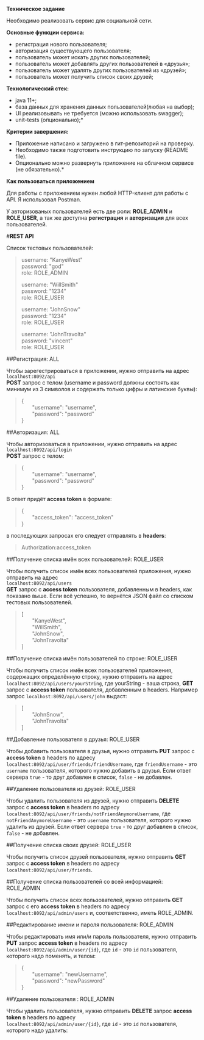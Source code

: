 **Техническое задание**  

Необходимо реализовать сервис для социальной сети.

**Основные функции сервиса:**

* регистрация нового пользователя;
* авторизация существующего пользователя;
* пользователь может искать других пользователей;
* пользователь может добавлять других пользователей в «друзья»;
* пользователь может удалять других пользователей из «друзей»;
* пользователь может получить список своих друзей;

**Технологический стек:**

* java 11+;
* база данных для хранения данных пользователей(любая на выбор);
* UI реализовывать не требуется (можно использовать swagger);
* unit-tests (опционально);*

**Критерии завершения:**

* Приложение написано и загружено в гит-репозиторий на проверку.
* Необходимо также подготовить инструкцию по запуску (README file).
* Опционально можно развернуть приложение на облачном сервисе (не обязательно).*

**Как пользоваться приложением**

Для работы с приложением нужен любой HTTP-клиент для работы с API. Я использовал Postman.

У авторизованых пользователей есть две роли: **ROLE_ADMIN** и **ROLE_USER**, а так же 
доступна **регистрация** и **авторизация** для всех пользователей.

#**REST API**

Список тестовых пользователей:
> username: "KanyeWest"  
> password: "god"  
> role: ROLE_ADMIN  
>
> username: "WillSmith"  
> password: "1234"  
> role: ROLE_USER  
>
> username: "JohnSnow"  
> password: "1234"  
> role: ROLE_USER  
>
> username: "JohnTravolta"  
> password: "vincent"  
> role: ROLE_USER

##Регистрация: ALL

Чтобы зарегестрироваться в приложении, нужно отправить на адрес   
`localhost:8092/api`  
**POST** запрос с телом (username и password должны состоять как минимум из 3 символов и 
содержать только цифры и латинские буквы):

>{  
&emsp;&emsp;"username": "username",  
&emsp;&emsp;"password": "password"  
}

##Авторизация: ALL

Чтобы авторизоваться в приложении, нужно отправить на адрес   
`localhost:8092/api/login`  
**POST** запрос с телом:

>{  
&emsp;&emsp;"username": "username",  
&emsp;&emsp;"password": "password"  
}

В ответ придёт **access token** в формате:  

>{  
&emsp;&emsp;"access_token": "access_token"  
}

в последующих запросах его следует отправлять в **headers**:  
>Authorization:access_token

##Получение списка имён всех пользователей: ROLE_USER  

Чтобы получить список имён всех пользователей приложения, нужно отправить на адрес   
`localhost:8092/api/users`  
**GET** запрос с **access token** пользователя, добавленным в headers, как показано выше. 
Если всё успешно, то вернётся JSON файл со списком тестовых пользователей.

>[  
> &emsp;&emsp;"KanyeWest",  
> &emsp;&emsp;"WillSmith",  
> &emsp;&emsp;"JohnSnow",  
> &emsp;&emsp;"JohnTravolta"  
> ]

##Получение списка имён пользователей по строке: ROLE_USER  

Чтобы получить список имён всех пользователей приложения, содержащих определённую строку, нужно отправить на адрес   
`localhost:8092/api/users/yourString`, где yourString - ваша строка, **GET** запрос с **access token** пользователя, 
добавленным в headers. Например запрос `localhost:8092/api/users/john` выдаст:  
>[  
> &emsp;&emsp;"JohnSnow",   
> &emsp;&emsp;"JohnTravolta"  
> ]

##Добавление пользователя в друзья: ROLE_USER  

Чтобы добавить пользователя в друзья, нужно отправить **PUT** запрос с **access token** в headers по адресу  
`localhost:8092/api/user/friends/friendUsername`, где `friendUsername` - это `username` пользователя, которого нужно добавить в друзья.
Если ответ сервера `true` - то друг добавлен в список, `false` - не добавлен.

##Удаление пользователя из друзей: ROLE_USER  

Чтобы удалить пользователя из друзей, нужно отправить **DELETE** запрос с **access token** в headers по адресу  
`localhost:8092/api/user/friends/notFriendAnymoreUsername`, где `notFriendAnymoreUsername` - это `username` пользователя, которого нужно удалить из друзей.
Если ответ сервера `true` - то друг добавлен в список, `false` - не добавлен.

##Получение списка своих друзей: ROLE_USER  

Чтобы получить список друзей пользователя, нужно отправить **GET** запрос с **access token** в headers по адресу  
`localhost:8092/api/user/friends`.

##Получение списка пользователей со всей информацией: ROLE_ADMIN  

Чтобы получить список всех пользователей, нужно отправить **GET** запрос с его **access token** в headers по адресу  
`localhost:8092/api/admin/users` и, соответственно, иметь ROLE_ADMIN.

##Редактирование имени и пароля пользователя: ROLE_ADMIN  

Чтобы редактировать имя или/и пароль пользователя, нужно отправить **PUT** запрос **access token** в headers по адресу  
`localhost:8092/api/admin/user/{id}`, где `id` - это `id` пользователя, которого надо поменять, и телом:

>{  
&emsp;&emsp;"username": "newUsername",  
&emsp;&emsp;"password": "newPassword"  
}

##Удаление пользователя : ROLE_ADMIN  

Чтобы удалить пользователя, нужно отправить **DELETE** запрос **access token** в headers по адресу  
`localhost:8092/api/admin/user/{id}`, где `id` - это `id` пользователя, которого надо удалить:
